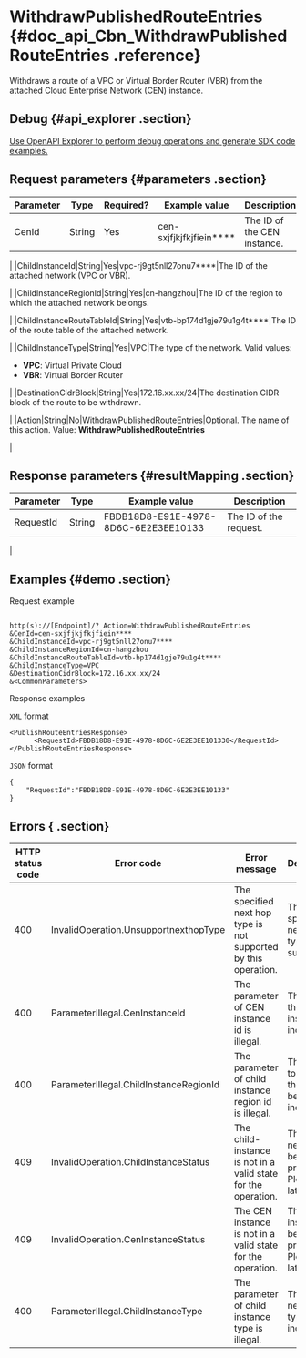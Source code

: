 # WithdrawPublishedRouteEntries {#doc_api_Cbn_WithdrawPublishedRouteEntries .reference}

Withdraws a route of a VPC or Virtual Border Router \(VBR\) from the attached Cloud Enterprise Network \(CEN\) instance.

## Debug {#api_explorer .section}

[Use OpenAPI Explorer to perform debug operations and generate SDK code examples.](https://api.aliyun.com/#product=Cbn&api=WithdrawPublishedRouteEntries&type=RPC&version=2017-09-12)

## Request parameters {#parameters .section}

|Parameter|Type|Required?|Example value|Description|
|---------|----|---------|-------------|-----------|
|CenId|String|Yes|cen-sxjfjkjfkjfiein\*\*\*\*|The ID of the CEN instance.

 |
|ChildInstanceId|String|Yes|vpc-rj9gt5nll27onu7\*\*\*\*|The ID of the attached network \(VPC or VBR\).

 |
|ChildInstanceRegionId|String|Yes|cn-hangzhou|The ID of the region to which the attached network belongs.

 |
|ChildInstanceRouteTableId|String|Yes|vtb-bp174d1gje79u1g4t\*\*\*\*|The ID of the route table of the attached network.

 |
|ChildInstanceType|String|Yes|VPC|The type of the network. Valid values:

 -   **VPC**: Virtual Private Cloud
-   **VBR**: Virtual Border Router

 |
|DestinationCidrBlock|String|Yes|172.16.xx.xx/24|The destination CIDR block of the route to be withdrawn.

 |
|Action|String|No|WithdrawPublishedRouteEntries|Optional. The name of this action. Value: **WithdrawPublishedRouteEntries**

 |

## Response parameters {#resultMapping .section}

|Parameter|Type|Example value|Description|
|---------|----|-------------|-----------|
|RequestId|String|FBDB18D8-E91E-4978-8D6C-6E2E3EE10133|The ID of the request.

 |

## Examples {#demo .section}

Request example

``` {#request_demo}

http(s)://[Endpoint]/? Action=WithdrawPublishedRouteEntries
&CenId=cen-sxjfjkjfkjfiein****
&ChildInstanceId=vpc-rj9gt5nll27onu7****
&ChildInstanceRegionId=cn-hangzhou
&ChildInstanceRouteTableId=vtb-bp174d1gje79u1g4t****
&ChildInstanceType=VPC
&DestinationCidrBlock=172.16.xx.xx/24
&<CommonParameters>

```

Response examples

`XML` format

``` {#xml_return_success_demo}
<PublishRouteEntriesResponse>
      <RequestId>FBDB18D8-E91E-4978-8D6C-6E2E3EE101330</RequestId>
</PublishRouteEntriesResponse>
```

`JSON` format

``` {#json_return_success_demo}
{
	"RequestId":"FBDB18D8-E91E-4978-8D6C-6E2E3EE10133"
}
```

## Errors { .section}

|HTTP status code|Error code|Error message|Description|
|----------------|----------|-------------|-----------|
|400|InvalidOperation.UnsupportnexthopType|The specified next hop type is not supported by this operation.|The specified next hop type is not supported.|
|400|ParameterIllegal.CenInstanceId|The parameter of CEN instance id is illegal.|The ID of the CEN instance is incorrect.|
|400|ParameterIllegal.ChildInstanceRegionId|The parameter of child instance region id is illegal.|The region to which the network belongs is incorrect.|
|409|InvalidOperation.ChildInstanceStatus|The child-instance is not in a valid state for the operation.|The network is being processed. Please try later.|
|409|InvalidOperation.CenInstanceStatus|The CEN instance is not in a valid state for the operation.|The CEN instance is being processed. Please try later.|
|400|ParameterIllegal.ChildInstanceType|The parameter of child instance type is illegal.|The network type is incorrect.|

